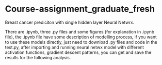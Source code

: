 # Course-assignment_graduate_fresh
Breast cancer prediciton with single hidden layer Neural Netwrx.


There are .ipynb, three .py files and some figures (for explanation in .ipynb file), the .ipynb file have some description of modelling process, if you want to use these models directly, just need to download .py files and code in the test.py, after importing and running neural netwx model with different activation functions, gradient descent patterns, you can get and save the results for the following analysis.
